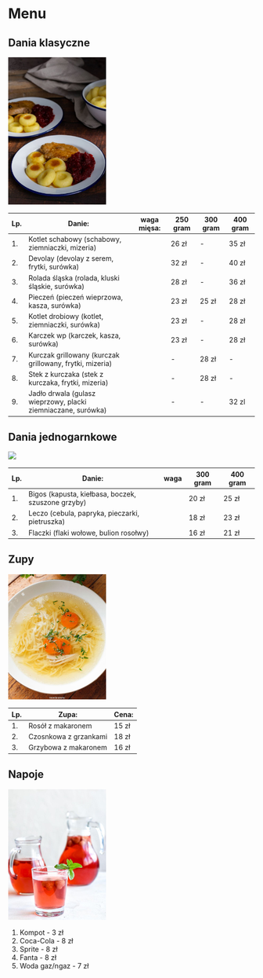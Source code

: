 # Menu
## Dania klasyczne
<img src = "restauracja-img/Kluski śląskie.jpg" width = 200>

|Lp. |Danie:                                                            |waga mięsa: |250 gram |300 gram |400 gram |
|----|------------------------------------------------------------------|------------|---------|---------|---------|
|1.  |Kotlet schabowy (schabowy, ziemniaczki, mizeria)                  |            |26 zł    |    -    |35 zł    |
|2.  |Devolay (devolay z serem, frytki, surówka)                        |            |32 zł    |    -    |40 zł    |
|3.  |Rolada śląska (rolada, kluski śląskie, surówka)                   |            |28 zł    |    -    |36 zł    | 
|4.  |Pieczeń (pieczeń wieprzowa, kasza, surówka)                       |            |23 zł    |25 zł    |28 zł    |
|5.  |Kotlet drobiowy (kotlet, ziemniaczki, surówka)                    |            |23 zł    |    -    |28 zł    |
|6.  |Karczek wp (karczek, kasza, surówka)                              |            |23 zł    |    -    |28 zł    |
|7.  |Kurczak grillowany (kurczak grillowany, frytki, mizeria)          |            |    -    |28 zł    |    -    |
|8.  |Stek z kurczaka (stek z kurczaka, frytki, mizeria)                |            |    -    |28 zł    |    -    |
|9.  |Jadło drwala (gulasz wieprzowy, placki ziemniaczane, surówka)     |            |    -    |    -    |32 zl    |


## Dania jednogarnkowe
<img src ="restauracja-img/Dania jednogarnkowe – Kardamonowy.jpg" width = 200>

|Lp. |Danie:                                                            |waga        |300 gram |400 gram |
|----|------------------------------------------------------------------|------------|---------|---------|
|1.  |Bigos (kapusta, kiełbasa, boczek, szuszone grzyby)                |            |20 zł    |25 zł    |
|2.  |Leczo (cebula, papryka, pieczarki, pietruszka)                    |            |18 zł    |23 zł    |
|3.  |Flaczki (flaki wołowe, bulion rosołwy)                            |            |16 zł    |21 zł    |


## Zupy
<img src ="restauracja-img/Rosół.jpg" width = 200>

|Lp. |Zupa:                                                             |Cena:       |
|----|------------------------------------------------------------------|------------|
|1.  |Rosół z makaronem                                                 |15 zł       |
|2.  |Czosnkowa z grzankami                                             |18 zł       |
|3.  |Grzybowa z makaronem                                              |16 zł       |


## Napoje
<img src ="restauracja-img/Homemade Kompot Drink (Slavic Fruit Beverage).jpg" width = 200>

1. Kompot - 3 zł
2. Coca-Cola - 8 zł
3. Sprite - 8 zł
4. Fanta - 8 zł
5. Woda gaz/ngaz - 7 zł
